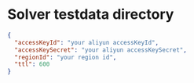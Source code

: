 # Solver testdata directory

```json
{
  "accessKeyId": "your aliyun accessKeyId",
  "accessKeySecret": "your aliyun accessKeySecret",
  "regionId": "your region id",
  "ttl": 600
}
```
